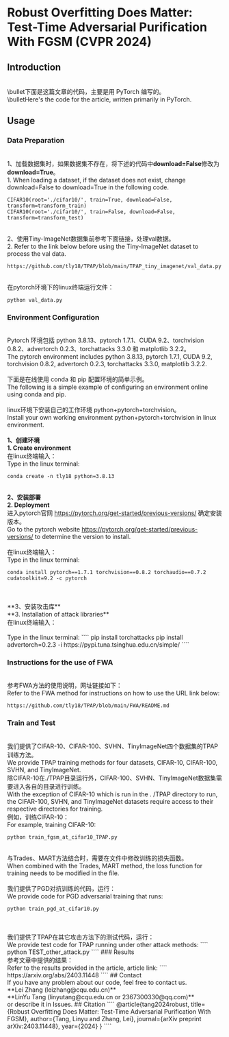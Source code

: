 # Robust Overfitting Does Matter: Test-Time Adversarial Purification With FGSM (CVPR 2024)
## Introduction
<br />\bullet下面是这篇文章的代码，主要是用 PyTorch 编写的。
<br />\bulletHere's the code for the article, written primarily in PyTorch.
## Usage
### Data Preparation
<br />1、加载数据集时，如果数据集不存在，将下述的代码中**download=False**修改为**download=True**。
<br />1. When loading a dataset, if the dataset does not exist, change download=False to download=True in the following code.
````
CIFAR10(root='./cifar10/', train=True, download=False, transform=transform_train)
CIFAR10(root='./cifar10/', train=False, download=False, transform=transform_test)
````
<br />2、使用Tiny-ImageNet数据集前参考下面链接，处理val数据。
<br />2. Refer to the link below before using the Tiny-ImageNet dataset to process the val data.
````
https://github.com/tly18/TPAP/blob/main/TPAP_tiny_imagenet/val_data.py
````
<br />在pytorch环境下的linux终端运行文件：
````
python val_data.py
````

### Environment Configuration
<br />Pytorch 环境包括 python 3.8.13、pytorch 1.7.1、CUDA 9.2、torchvision 0.8.2、advertorch 0.2.3、torchattacks 3.3.0 和 matplotlib 3.2.2。
<br />The pytorch environment includes python 3.8.13, pytorch 1.7.1, CUDA 9.2, torchvision 0.8.2, advertorch 0.2.3, torchattacks 3.3.0, matplotlib 3.2.2.
<br />
<br />下面是在线使用 conda 和 pip 配置环境的简单示例。
<br />The following is a simple example of configuring an environment online using conda and pip.
<br />
<br />linux环境下安装自己的工作环境 python+pytorch+torchvision。
<br />Install your own working environment python+pytorch+torchvision in linux environment.
<br />
<br />**1、创建环境**
<br />**1. Create environment**
<br />在linux终端输入： 
<br />Type in the linux terminal:
````
conda create -n tly18 python=3.8.13
````
<br />**2、安装部署**
<br />**2. Deployment**
<br />进入pytorch官网 https://pytorch.org/get-started/previous-versions/ 确定安装版本。
<br />Go to the pytorch website https://pytorch.org/get-started/previous-versions/ to determine the version to install.
<br />
<br />在linux终端输入：
<br />Type in the linux terminal:
````
conda install pytorch==1.7.1 torchvision==0.8.2 torchaudio==0.7.2 cudatoolkit=9.2 -c pytorch
````
<br />
<br />**3、安装攻击库**
<br />**3. Installation of attack libraries**
<br />在linux终端输入： 
<br /><br />Type in the linux terminal:
````
pip install torchattacks
pip install advertorch=0.2.3 -i https://pypi.tuna.tsinghua.edu.cn/simple/
````

### Instructions for the use of FWA
<br />参考FWA方法的使用说明，网址链接如下：
<br />Refer to the FWA method for instructions on how to use the URL link below:
````
https://github.com/tly18/TPAP/blob/main/FWA/README.md
````

### Train and Test
<br />我们提供了CIFAR-10、CIFAR-100、SVHN、TinyImageNet四个数据集的TPAP训练方法。
<br />We provide TPAP training methods for four datasets, CIFAR-10, CIFAR-100, SVHN, and TinyImageNet.
<br />除CIFAR-10在./TPAP目录运行外，CIFAR-100、SVHN、TinyImageNet数据集需要进入各自的目录进行训练。
<br />With the exception of CIFAR-10 which is run in the . /TPAP directory to run, the CIFAR-100, SVHN, and TinyImageNet datasets require access to their respective directories for training.
<br />例如，训练CIFAR-10：
<br />For example, training CIFAR-10:
````
python train_fgsm_at_cifar10_TPAP.py
````
<br />与Trades、MART方法结合时，需要在文件中修改训练的损失函数。
<br />When combined with the Trades, MART method, the loss function for training needs to be modified in the file.
<br />
<br />我们提供了PGD对抗训练的代码，运行：
<br />We provide code for PGD adversarial training that runs:
````
python train_pgd_at_cifar10.py
````
<br />
<br />我们提供了TPAP在其它攻击方法下的测试代码，运行：
<br />We provide test code for TPAP running under other attack methods:
````
python TEST_other_attack.py
````
### Results
<br />参考文章中提供的结果：
<br />Refer to the results provided in the article, article link:
````
https://arxiv.org/abs/2403.11448
````
## Contact
<br />If you have any problem about our code, feel free to contact us.
<br />**Lei Zhang (leizhang@cqu.edu.cn)**
<br />**LinYu Tang (linyutang@cqu.edu.cn or 2367300330@qq.com)**
<br />or describe it in Issues.
## Citation
````
@article{tang2024robust,
  title={Robust Overfitting Does Matter: Test-Time Adversarial Purification With FGSM},
  author={Tang, Linyu and Zhang, Lei},
  journal={arXiv preprint arXiv:2403.11448},
  year={2024}
}
````
